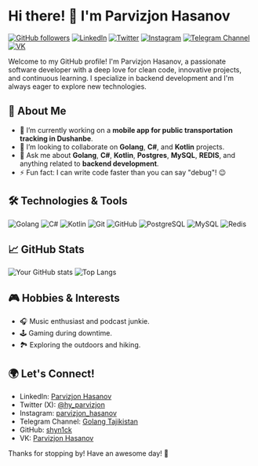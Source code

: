 # Hi there! 👋 I'm Parvizjon Hasanov

[![GitHub followers](https://img.shields.io/github/followers/shyn1ck?label=Follow&style=social)](https://github.com/shyn1ck)
[![LinkedIn](https://img.shields.io/badge/-LinkedIn-blue?style=flat-square&logo=Linkedin&logoColor=white&link=https://www.linkedin.com/in/parvizjon-hasanov-a06756321/)](https://www.linkedin.com/in/parvizjon-hasanov-a06756321/)
[![Twitter](https://img.shields.io/twitter/follow/hy_parvizjon?style=social)](https://x.com/hy_parvizjon)
[![Instagram](https://img.shields.io/badge/-Instagram-E4405F?style=flat-square&logo=instagram&logoColor=white&link=https://www.instagram.com/parvizjon_hasanov/)](https://www.instagram.com/parvizjon_hasanov/)
[![Telegram Channel](https://img.shields.io/badge/-Telegram-0088cc?style=flat-square&logo=telegram&logoColor=white)](https://t.me/GolangTajikistan)
[![VK](https://img.shields.io/badge/-VK-4680C2?style=flat-square&logo=vk&logoColor=white)](https://vk.com/parvizjon_hasanov)

Welcome to my GitHub profile! I'm Parvizjon Hasanov, a passionate software developer with a deep love for clean code, innovative projects, and continuous learning. I specialize in backend development and I'm always eager to explore new technologies.

## 🚀 About Me
- 🌱 I’m currently working on a **mobile app for public transportation tracking in Dushanbe**.
- 🤝 I’m looking to collaborate on **Golang**, **C#**, and **Kotlin** projects.
- 💬 Ask me about **Golang**, **C#**, **Kotlin**, **Postgres**, **MySQL**, **REDIS**, and anything related to **backend development**.
- ⚡ Fun fact: I can write code faster than you can say "debug"! 😉

## 🛠️ Technologies & Tools

![Golang](https://img.shields.io/badge/-Golang-blue?style=flat-square&logo=go)
![C#](https://img.shields.io/badge/-C%23-239120?style=flat-square&logo=csharp&logoColor=white)
![Kotlin](https://img.shields.io/badge/-Kotlin-0095D5?style=flat-square&logo=kotlin&logoColor=white)
![Git](https://img.shields.io/badge/-Git-black?style=flat-square&logo=git)
![GitHub](https://img.shields.io/badge/-GitHub-181717?style=flat-square&logo=github)
![PostgreSQL](https://img.shields.io/badge/-PostgresSQL-336791?style=flat-square&logo=postgresql)
![MySQL](https://img.shields.io/badge/-MySQL-00758f?style=flat-square&logo=mysql&logoColor=white)
![Redis](https://img.shields.io/badge/-Redis-dc382d?style=flat-square&logo=redis&logoColor=white)

## 📈 GitHub Stats

![Your GitHub stats](https://github-readme-stats.vercel.app/api?username=shyn1ck&show_icons=true&theme=radical)
![Top Langs](https://github-readme-stats.vercel.app/api/top-langs/?username=shyn1ck&layout=compact&theme=radical)

## 🎮 Hobbies & Interests
- 🎧 Music enthusiast and podcast junkie.
- 🕹️ Gaming during downtime.
- 🏞️ Exploring the outdoors and hiking.

## 🌍 Let's Connect!
- LinkedIn: [Parvizjon Hasanov](https://www.linkedin.com/in/parvizjon-hasanov-a06756321/)
- Twitter (X): [@hy_parvizjon](https://x.com/hy_parvizjon)
- Instagram: [parvizjon_hasanov](https://www.instagram.com/parvizjon_hasanov/)
- Telegram Channel: [Golang Tajikistan](https://t.me/GolangTajikistan)
- GitHub: [shyn1ck](https://github.com/shyn1ck)
- VK: [Parvizjon Hasanov](https://vk.com/parvizjon_hasanov)

Thanks for stopping by! Have an awesome day! 🚀
